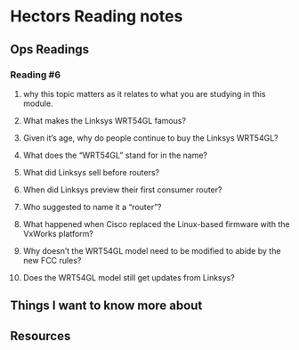 # Hectors Reading notes

## Ops Readings

### Reading #6

1. why this topic matters as it relates to what you are studying in this module.

2. What makes the Linksys WRT54GL famous?

3. Given it’s age, why do people continue to buy the Linksys WRT54GL?

4. What does the “WRT54GL” stand for in the name?

5. What did Linksys sell before routers?

6. When did Linksys preview their first consumer router?

7. Who suggested to name it a “router”?

8. What happened when Cisco replaced the Linux-based firmware with the VxWorks platform?

9. Why doesn’t the WRT54GL model need to be modified to abide by the new FCC rules?

10. Does the WRT54GL model still get updates from Linksys?

## Things I want to know more about

## Resources
